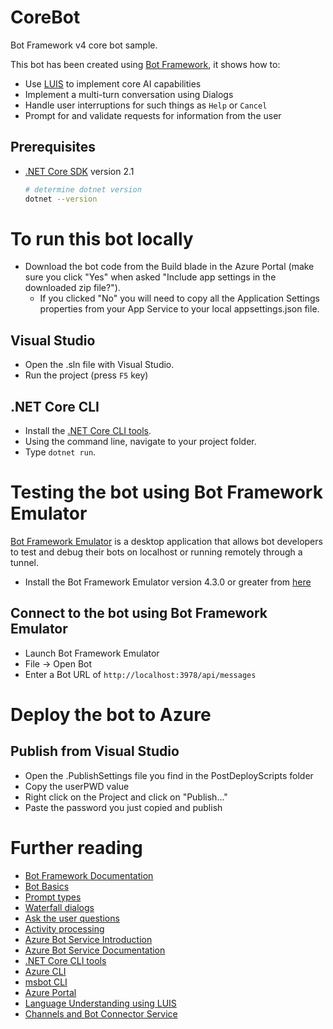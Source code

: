 # CoreBot
Bot Framework v4 core bot sample.

This bot has been created using [Bot Framework][1], it shows how to:
- Use [LUIS][11] to implement core AI capabilities
- Implement a multi-turn conversation using Dialogs
- Handle user interruptions for such things as `Help` or `Cancel`
- Prompt for and validate requests for information from the user

## Prerequisites
- [.NET Core SDK][4] version 2.1
	```bash
	# determine dotnet version
	dotnet --version
	```

# To run this bot locally
- Download the bot code from the Build blade in the Azure Portal (make sure you click "Yes" when asked "Include app settings in the downloaded zip file?").
    - If you clicked "No" you will need to copy all the Application Settings properties from your App Service to your local appsettings.json file.

## Visual Studio
- Open the .sln file with Visual Studio.
- Run the project (press `F5` key)

## .NET Core CLI
- Install the [.NET Core CLI tools](https://docs.microsoft.com/dotnet/core/tools/?tabs=netcore2x&WT.mc_id=dotnet-0000-machiy). 
- Using the command line, navigate to your project folder.
- Type `dotnet run`.

# Testing the bot using Bot Framework Emulator 
[Bot Framework Emulator][5] is a desktop application that allows bot developers to test and debug their bots on localhost or running remotely through a tunnel.

- Install the Bot Framework Emulator version 4.3.0 or greater from [here][6]

## Connect to the bot using Bot Framework Emulator
- Launch Bot Framework Emulator
- File -> Open Bot
- Enter a Bot URL of `http://localhost:3978/api/messages`

# Deploy the bot to Azure
## Publish from Visual Studio
- Open the .PublishSettings file you find in the PostDeployScripts folder
- Copy the userPWD value
- Right click on the Project and click on "Publish..."
- Paste the password you just copied and publish

# Further reading
- [Bot Framework Documentation][20]
- [Bot Basics][32]
- [Prompt types][23]
- [Waterfall dialogs][24]
- [Ask the user questions][26]
- [Activity processing][25]
- [Azure Bot Service Introduction][21]
- [Azure Bot Service Documentation][22]
- [.NET Core CLI tools][23]
- [Azure CLI][7]
- [msbot CLI][9]
- [Azure Portal][10]
- [Language Understanding using LUIS][11]
- [Channels and Bot Connector Service][27]


[1]: https://dev.botframework.com
[4]: https://dotnet.microsoft.com/download?WT.mc_id=dotnet-0000-machiy
[5]: https://github.com/microsoft/botframework-emulator
[6]: https://github.com/Microsoft/BotFramework-Emulator/releases
[7]: https://docs.microsoft.com/cli/azure/?view=azure-cli-latest&WT.mc_id=dotnet-0000-machiy
[8]: https://docs.microsoft.com/cli/azure/install-azure-cli?view=azure-cli-latest&WT.mc_id=dotnet-0000-machiy
[9]: https://github.com/Microsoft/botbuilder-tools/tree/master/packages/MSBot
[10]: https://portal.azure.com/?WT.mc_id=dotnet-0000-machiy
[11]: https://www.luis.ai
[20]: https://docs.botframework.com
[21]: https://docs.microsoft.com/azure/bot-service/bot-service-overview-introduction?view=azure-bot-service-4.0&WT.mc_id=dotnet-0000-machiy
[22]: https://docs.microsoft.com/azure/bot-service/?view=azure-bot-service-4.0&WT.mc_id=dotnet-0000-machiy
[23]: https://docs.microsoft.com/azure/bot-service/bot-builder-prompts?view=azure-bot-service-4.0&WT.mc_id=dotnet-0000-machiy
[24]: https://docs.microsoft.com/javascript/api/botbuilder-dialogs/waterfall?WT.mc_id=dotnet-0000-machiy
[25]: https://docs.microsoft.com/azure/bot-service/bot-builder-concept-activity-processing?view=azure-bot-service-4.0&WT.mc_id=dotnet-0000-machiy
[26]: https://docs.microsoft.com/azure/bot-service/bot-builder-tutorial-waterfall?view=azure-bot-service-4.0&WT.mc_id=dotnet-0000-machiy
[27]: https://docs.microsoft.com/azure/bot-service/bot-concepts?view=azure-bot-service-4.0&WT.mc_id=dotnet-0000-machiy
[30]: https://www.npmjs.com/package/restify
[31]: https://www.npmjs.com/package/dotenv
[32]: https://docs.microsoft.com/azure/bot-service/bot-builder-basics?view=azure-bot-service-4.0&WT.mc_id=dotnet-0000-machiy
[40]: https://aka.ms/azuredeployment
